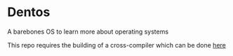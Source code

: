 # Dentos
A barebones OS to learn more about operating systems

This repo requires the building of a cross-compiler which can be done [here](https://wiki.osdev.org/GCC_Cross-Compiler)
